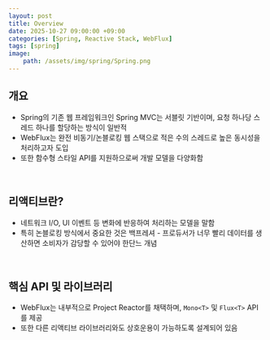 ```yaml
---
layout: post
title: Overview
date: 2025-10-27 09:00:00 +09:00
categories: [Spring, Reactive Stack, WebFlux]
tags: [spring]
image:
    path: /assets/img/spring/Spring.png
---
```


## 개요

- Spring의 기존 웹 프레임워크인 Spring MVC는 서블릿 기반이며, 요청 하나당 스레드 하나를 할당하는 방식이 일반적
- WebFlux는 완전 비동기/논블로킹 웹 스택으로 적은 수의 스레드로 높은 동시성을 처리하고자 도입
- 또한 함수형 스타일 API를 지원하으로써 개발 모델을 다양화함

<br>

## 리액티브란?

- 네트워크 I/O, UI 이벤트 등 변화에 반응하여 처리하는 모델을 말함
- 특히 논블로킹 방식에서 중요한 것은 백프레셔 - 프로듀서가 너무 빨리 데이터를 생산하면 소비자가 감당할 수 있어야 한단느 개념

<br>

##  핵심 API 및 라이브러리

- WebFlux는 내부적으로 Project Reactor를 채택하며, `Mono<T>` 및 `Flux<T>` API를 제공
- 또한 다른 리액티브 라이브러리와도 상호운용이 가능하도록 설계되어 있음

<br>